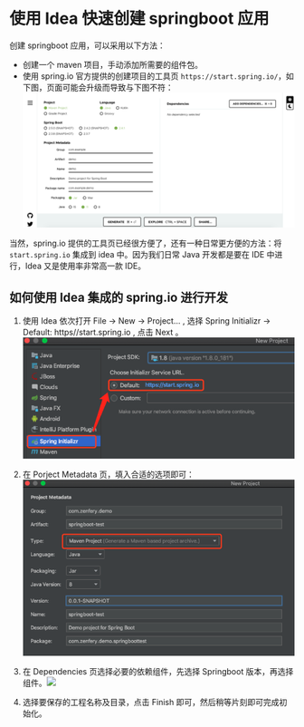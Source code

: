 # 使用 Idea 快速创建 springboot 应用

创建 springboot 应用，可以采用以下方法：
- 创建一个 maven 项目，手动添加所需要的组件包。
- 使用 spring.io 官方提供的创建项目的工具页 `https://start.spring.io/`，如下图，页面可能会升级而导致与下图不符：![](../images/2.start.spring.io.png)

当然，spring.io 提供的工具页已经很方便了，还有一种日常更方便的方法：将 `start.spring.io` 集成到 idea 中。因为我们日常 Java 开发都是要在 IDE 中进行，Idea 又是使用率非常高一款 IDE。

## 如何使用 Idea 集成的 spring.io 进行开发

1. 使用 Idea 依次打开 File -> New -> Project... , 选择 Spring Initializr -> Default: https//start.spring.io , 点击 Next 。![](../images/2.springboot-idea.png)

2. 在 Porject Metadata 页，填入合适的选项即可：![](../images/2.springboot-idea-metadata.png)

3. 在 Dependencies 页选择必要的依赖组件，先选择 Springboot 版本，再选择组件。![](../images/2.springboot-idea-dependencies.png)

4. 选择要保存的工程名称及目录，点击 Finish 即可，然后稍等片刻即可完成初始化。